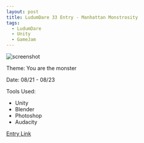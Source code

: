 ```yaml
---
layout: post
title: LudumDare 33 Entry - Manhattan Monstrosity
tags:
  - LudumDare
  - Unity
  - GameJam
---
```

![screenshot](http://ludumdare.com/compo/wp-content/compo2/479518/50789-shot0-1440378297.png)

Theme: You are the monster

Date: 08/21 - 08/23

Tools Used:

  - Unity
  - Blender
  - Photoshop
  - Audacity

[Entry Link](http://ludumdare.com/compo/ludum-dare-33/?action=preview&uid=50789)
